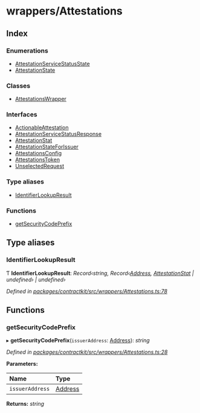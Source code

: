 # wrappers/Attestations

## Index

### Enumerations

* [AttestationServiceStatusState](../enums/_wrappers_attestations_.attestationservicestatusstate.md)
* [AttestationState](../enums/_wrappers_attestations_.attestationstate.md)

### Classes

* [AttestationsWrapper](../classes/_wrappers_attestations_.attestationswrapper.md)

### Interfaces

* [ActionableAttestation](../interfaces/_wrappers_attestations_.actionableattestation.md)
* [AttestationServiceStatusResponse](../interfaces/_wrappers_attestations_.attestationservicestatusresponse.md)
* [AttestationStat](../interfaces/_wrappers_attestations_.attestationstat.md)
* [AttestationStateForIssuer](../interfaces/_wrappers_attestations_.attestationstateforissuer.md)
* [AttestationsConfig](../interfaces/_wrappers_attestations_.attestationsconfig.md)
* [AttestationsToken](../interfaces/_wrappers_attestations_.attestationstoken.md)
* [UnselectedRequest](../interfaces/_wrappers_attestations_.unselectedrequest.md)

### Type aliases

* [IdentifierLookupResult](_wrappers_attestations_.md#identifierlookupresult)

### Functions

* [getSecurityCodePrefix](_wrappers_attestations_.md#getsecuritycodeprefix)

## Type aliases

### IdentifierLookupResult

Ƭ **IdentifierLookupResult**: _Record‹string, Record‹_[_Address_](_base_.md#address)_,_ [_AttestationStat_](../interfaces/_wrappers_attestations_.attestationstat.md) _\| undefined› \| undefined›_

_Defined in_ [_packages/contractkit/src/wrappers/Attestations.ts:78_](https://github.com/celo-org/celo-monorepo/blob/master/packages/contractkit/src/wrappers/Attestations.ts#L78)

## Functions

### getSecurityCodePrefix

▸ **getSecurityCodePrefix**\(`issuerAddress`: [Address](_base_.md#address)\): _string_

_Defined in_ [_packages/contractkit/src/wrappers/Attestations.ts:28_](https://github.com/celo-org/celo-monorepo/blob/master/packages/contractkit/src/wrappers/Attestations.ts#L28)

**Parameters:**

| Name | Type |
| :--- | :--- |
| `issuerAddress` | [Address](_base_.md#address) |

**Returns:** _string_

